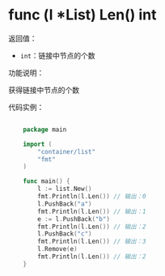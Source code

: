 # func (l *List) Len() int

返回值：

- `int`：链接中节点的个数

功能说明：

获得链接中节点的个数

代码实例：

```go

	package main

	import (
		"container/list"
		"fmt"
	)

	func main() {
		l := list.New()
		fmt.Println(l.Len()) // 输出：0
		l.PushBack("a")
		fmt.Println(l.Len()) // 输出：1
		e := l.PushBack("b")
		fmt.Println(l.Len()) // 输出：2
		l.PushBack("c")
		fmt.Println(l.Len()) // 输出：3
		l.Remove(e)
		fmt.Println(l.Len()) // 输出：2
	}

```